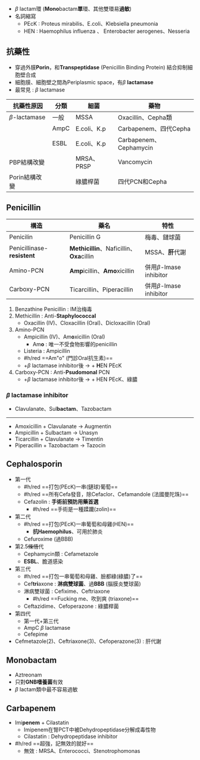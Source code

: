 - $\beta$ lactam環 (**Mono**bactam**單**環、其他雙環易**過敏**)
- 名詞縮寫
	- PEcK : Proteus mirabilis、E.coli、Klebsiella pneumonia
	- HEN : Haemophilus influenza 、 Enterobacter aerogenes、Nesseria
## 抗藥性
- 穿過外膜**Porin**，和**Transpeptidase** (Penicillin Binding Protein) 結合抑制細胞壁合成
- 細胞膜、細胞壁之間為Periplasmic space，有$\beta$ **lactamase**
- 最常見 : $\beta$ lactamase

| 抗藥性原因     | 分類 | 細菌        | 藥物                   |
|----------------|--------|-------------|------------------------|
| $\beta$-lactamase | 一般   | MSSA        | Oxacillin、Cepha類       |
|                | AmpC   | E.coli、K.p | Carbapenem、四代Cepha  |
|                | ESBL   | E.coli、K.p | Carbapenem、Cephamycin |
| PBP結構改變    |        | MRSA、PRSP  | Vancomycin             |
| Porin結構改變  |        | 綠膿桿菌    | 四代PCN和Cepha         |
## Penicillin
| 構造                    | 藥名                               | 特性                     |
|-------------------------|------------------------------------|--------------------------|
| Penicilin               | Penicillin G                       | 梅毒、鏈球菌             |
| Penicillinase-**resistent** | **Methicillin**、Naficillin、**Oxa**cillin | MSSA、**肝**代謝             |
| Amino-PCN               | **Amp**icillin、**Amo**xicillin            | 併用$\beta$-lmase inhibitor |
| Carboxy-PCN             | Ticarcillin、Piperacillin          | 併用$\beta$-lmase inhibitor |
1. Benzathine Penicillin : IM治梅毒
2. Methicillin : Anti-**Staphylococcal**
	- Oxacillin (IV)、Cloxacillin (Oral)、Dicloxacillin (Oral)
3. Amino-PCN
	- Ampicillin (IV)、Am**o**xicillin (Oral)
		- Am**o** : 唯一不受食物影響的penicillin
	- Listeria : Ampicillin
	- #h/red ==Am"o" (門診Oral抗生素)==
	- +$\beta$ lactamase inhibitor後 -> + **H**EN PEcK
4. Carboxy-PCN : Anti-**Psudomonal** PCN
	- +$\beta$ lactamase inhibitor後 -> + HEN PEcK、綠膿
### $\beta$ lactamase inhibitor
- Clavulanate、Sul**bactam**、Tazobactam
***
- Amoxicillin + Clavulanate -> Augmentin
- Ampicillin + Sulbactam -> Unasyn
- Ticarcillin + Clavulanate -> Timentin
- Piperacillin + Tazobactam -> Tazocin
## Cephalosporin
- 第一代
	- #h/red ==打包(PEcK)一串(鏈球)葡萄==
	- #h/red ==所有Cefa發音，除Cefaclor、Cefamandole (法國曼陀珠)==
	- Cefazolin : **手術前預防用藥首選**
		- #h/red ==手術是一種蹂躪(zolin)==
- 第二代
	- #h/red ==打包(PEcK)一串葡萄和母雞(HEN)==
		- **抗Haemophilus**、可用於肺炎
	- Cefuroxime (過BBB)
- 第2.5~~條悟~~代
	- Cephamycin類 : Cefametazole
	- **ESBL**、膽道感染
- 第三代
	- #h/red ==打包一串葡萄和母雞、臉都綠(綠膿)了==
	- Cef**tri**axone : **淋病雙球菌**、過**BBB** (腦膜炎雙球菌)
	- 淋病雙球菌 : Cefixime、Ceftriaxone
		- #h/red ==Fucking me、吹到爽 (triaxone)==
	- Ceftazidime、Cefoperazone : 綠膿桿菌
- 第四代
	- 第一代+第三代
	- AmpC $\beta$ lactamase
	- Cefepime
- Cefmetazole(2)、Ceftriaxone(3)、Cefoperazone(3) : 肝代謝
## Monobactam
- Aztreonam
- 只對**GNB嗜養菌**有效
- $\beta$ lactam類中最不容易過敏
## Carbapenem
- Imi**penem** + Cilastatin
	- Imipenem在腎PCT中被Dehydropeptidase分解成毒性物
	- Cilastatin : Dehydropeptidase inhibitor
- #h/red ==超強，記無效的就好==
	- 無效 : MRSA、Enterococci、Stenotrophomonas